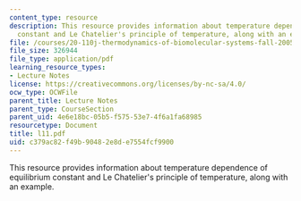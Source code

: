 ```yaml
---
content_type: resource
description: This resource provides information about temperature dependence of equilibrium
  constant and Le Chatelier's principle of temperature, along with an example.
file: /courses/20-110j-thermodynamics-of-biomolecular-systems-fall-2005/c379ac82f49b90482e8de7554fcf9900_l11.pdf
file_size: 326944
file_type: application/pdf
learning_resource_types:
- Lecture Notes
license: https://creativecommons.org/licenses/by-nc-sa/4.0/
ocw_type: OCWFile
parent_title: Lecture Notes
parent_type: CourseSection
parent_uid: 4e6e18bc-05b5-f575-53e7-4f6a1fa68985
resourcetype: Document
title: l11.pdf
uid: c379ac82-f49b-9048-2e8d-e7554fcf9900
---
```

This resource provides information about temperature dependence of equilibrium constant and Le Chatelier's principle of temperature, along with an example.